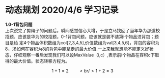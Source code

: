 # 动态规划 2020/4/6 学习记录  
**1.0-1背包问题**  
上次说完了剪绳子的问题后，瞬间感觉信心大增，于是立马找回了当年华为那道校招题，应该是华为的校招题，0-1背包问题，应该就是装不装第i个物品进背包；题目是给
定4个物品体积数组为col[2,3,4,5],价值数组为val[3,4,5,6]，背包的容积为8，求如何在容积为8的背包中能拿走的最大价值.一上来我就想能不能定义好状态，仔细观察一番后发现我们可以设MaxValue（i,c）,表示前i个物品在容积c下取得的最大价值。状态转移方程为。  

$$ 1 + 1 = 2 \qquad <br/>  1 + 2 = 3 $$

